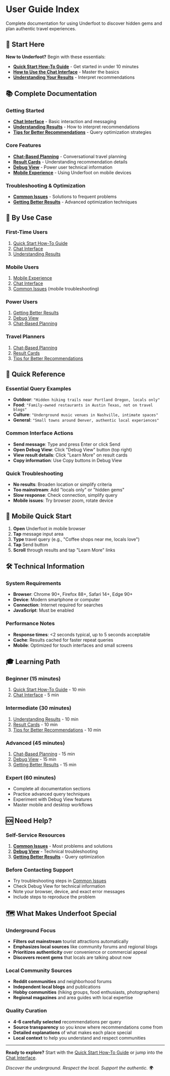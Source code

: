 # User Guide Index

Complete documentation for using Underfoot to discover hidden gems and plan authentic travel experiences.

## 🚀 Start Here

**New to Underfoot?** Begin with these essentials:

- **[Quick Start How-To Guide](./how-to-guide.md)** - Get started in under 10 minutes
- **[How to Use the Chat Interface](./getting-started/chat-interface.md)** - Master the basics
- **[Understanding Your Results](./getting-started/understanding-results.md)** - Interpret recommendations

## 📚 Complete Documentation

### Getting Started
- **[Chat Interface](./getting-started/chat-interface.md)** - Basic interaction and messaging
- **[Understanding Results](./getting-started/understanding-results.md)** - How to interpret recommendations
- **[Tips for Better Recommendations](./getting-started/tips.md)** - Query optimization strategies

### Core Features
- **[Chat-Based Planning](./features/chat-planning.md)** - Conversational travel planning
- **[Result Cards](./features/result-cards.md)** - Understanding recommendation details
- **[Debug View](./features/debug-view.md)** - Power user technical information
- **[Mobile Experience](./features/mobile.md)** - Using Underfoot on mobile devices

### Troubleshooting & Optimization  
- **[Common Issues](./troubleshooting/common-issues.md)** - Solutions to frequent problems
- **[Getting Better Results](./troubleshooting/better-results.md)** - Advanced optimization techniques

## 🎯 By Use Case

### First-Time Users
1. [Quick Start How-To Guide](./how-to-guide.md)
2. [Chat Interface](./getting-started/chat-interface.md) 
3. [Understanding Results](./getting-started/understanding-results.md)

### Mobile Users
1. [Mobile Experience](./features/mobile.md)
2. [Chat Interface](./getting-started/chat-interface.md)
3. [Common Issues](./troubleshooting/common-issues.md) (mobile troubleshooting)

### Power Users  
1. [Getting Better Results](./troubleshooting/better-results.md)
2. [Debug View](./features/debug-view.md)
3. [Chat-Based Planning](./features/chat-planning.md)

### Travel Planners
1. [Chat-Based Planning](./features/chat-planning.md)
2. [Result Cards](./features/result-cards.md)
3. [Tips for Better Recommendations](./getting-started/tips.md)

## 🔗 Quick Reference

### Essential Query Examples
- **Outdoor**: `"Hidden hiking trails near Portland Oregon, locals only"`
- **Food**: `"Family-owned restaurants in Austin Texas, not on travel blogs"`
- **Culture**: `"Underground music venues in Nashville, intimate spaces"`  
- **General**: `"Small towns around Denver, authentic local experiences"`

### Common Interface Actions
- **Send message**: Type and press Enter or click Send
- **Open Debug View**: Click "Debug View" button (top right)
- **View result details**: Click "Learn More" on result cards
- **Copy information**: Use Copy buttons in Debug View

### Quick Troubleshooting
- **No results**: Broaden location or simplify criteria
- **Too mainstream**: Add "locals only" or "hidden gems"
- **Slow response**: Check connection, simplify query
- **Mobile issues**: Try browser zoom, rotate device

## 📱 Mobile Quick Start

1. **Open** Underfoot in mobile browser
2. **Tap** message input area  
3. **Type** travel query (e.g., "Coffee shops near me, locals love")
4. **Tap** Send button
5. **Scroll** through results and tap "Learn More" links

## 🛠️ Technical Information

### System Requirements
- **Browser**: Chrome 90+, Firefox 88+, Safari 14+, Edge 90+
- **Device**: Modern smartphone or computer  
- **Connection**: Internet required for searches
- **JavaScript**: Must be enabled

### Performance Notes
- **Response times**: <2 seconds typical, up to 5 seconds acceptable
- **Cache**: Results cached for faster repeat queries
- **Mobile**: Optimized for touch interfaces and small screens

## 🎓 Learning Path

### Beginner (15 minutes)
1. [Quick Start How-To Guide](./how-to-guide.md) - 10 min
2. [Chat Interface](./getting-started/chat-interface.md) - 5 min

### Intermediate (30 minutes)  
1. [Understanding Results](./getting-started/understanding-results.md) - 10 min
2. [Result Cards](./features/result-cards.md) - 10 min
3. [Tips for Better Recommendations](./getting-started/tips.md) - 10 min

### Advanced (45 minutes)
1. [Chat-Based Planning](./features/chat-planning.md) - 15 min
2. [Debug View](./features/debug-view.md) - 15 min  
3. [Getting Better Results](./troubleshooting/better-results.md) - 15 min

### Expert (60 minutes)
- Complete all documentation sections
- Practice advanced query techniques
- Experiment with Debug View features
- Master mobile and desktop workflows

## 🆘 Need Help?

### Self-Service Resources
1. **[Common Issues](./troubleshooting/common-issues.md)** - Most problems and solutions
2. **[Debug View](./features/debug-view.md)** - Technical troubleshooting
3. **[Getting Better Results](./troubleshooting/better-results.md)** - Query optimization

### Before Contacting Support
- Try troubleshooting steps in [Common Issues](./troubleshooting/common-issues.md)
- Check Debug View for technical information
- Note your browser, device, and exact error messages
- Include steps to reproduce the problem

## 🗺️ What Makes Underfoot Special

### Underground Focus
- **Filters out mainstream** tourist attractions automatically
- **Emphasizes local sources** like community forums and regional blogs  
- **Prioritizes authenticity** over convenience or commercial appeal
- **Discovers recent gems** that locals are talking about now

### Local Community Sources
- **Reddit communities** and neighborhood forums
- **Independent local blogs** and publications
- **Hobby communities** (hiking groups, food enthusiasts, photographers)
- **Regional magazines** and area guides with local expertise

### Quality Curation
- **4-6 carefully selected** recommendations per query
- **Source transparency** so you know where recommendations come from
- **Detailed explanations** of what makes each place special
- **Local context** to help you understand and respect communities

---

**Ready to explore?** Start with the [Quick Start How-To Guide](./how-to-guide.md) or jump into the [Chat Interface](./getting-started/chat-interface.md).

*Discover the underground. Respect the local. Support the authentic.* 🌍